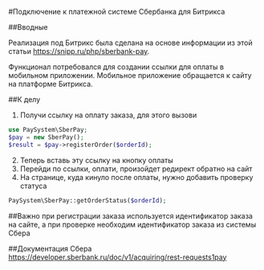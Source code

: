 #Подключение к платежной системе Сбербанка для Битрикса

##Вводные

Реализация под Битрикс была сделана на основе информации из этой статьи https://snipp.ru/php/sberbank-pay.

Функционал потребовался для создании ссылки для оплаты в мобильном приложении. Мобильное приложение обращается к сайту на платформе Битрикса.

##К делу

1) Получи ссылку на оплату заказа, для этого вызови
```php
use PaySystem\SberPay;
$pay = new SberPay();
$result = $pay->registerOrder($orderId);
```
2) Теперь вставь эту ссылку на кнопку оплаты
3) Перейди по ссылки, оплати, произойдет редирект обратно на сайт
4) На странице, куда кинуло после оплаты, нужно добавить проверку статуса
```php
PaySystem\SberPay::getOrderStatus($orderId);
```
##Важно 
при регистрации заказа используется идентификатор заказа на сайте, а при проверке необходим идентификатор заказа из системы Сбера

##Документация Сбера
https://developer.sberbank.ru/doc/v1/acquiring/rest-requests1pay